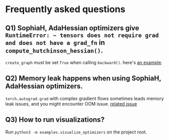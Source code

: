 # Frequently asked questions

## Q1) SophiaH, AdaHessian optimizers give ```RuntimeError: ~ tensors does not require grad and does not have a grad_fn``` in `compute_hutchinson_hessian()`.

`create_graph` must be set `True` when calling `backward()`. here's [an example](https://github.com/kozistr/pytorch_optimizer/issues/194#issuecomment-1723167466).

## Q2) Memory leak happens when using SophiaH, AdaHessian optimizers.

`torch.autograd.grad` with complex gradient flows sometimes leads memory leak issues, and you might encounter OOM issue. [related issue](https://github.com/kozistr/pytorch_optimizer/issues/278)

## Q3) How to run visualizations?

Run `python3 -m examples.visualize_optimizers` on the project root.
